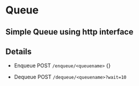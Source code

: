 # Queue

## Simple Queue using http interface

## Details

* Enqueue
    POST `/enqueue/<queuename>` {}

* Dequeue
    POST `/dequeue/<queuename>?wait=10`

